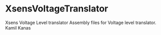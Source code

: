 # XsensVoltageTranslator
Xsens Voltage Level translator
Assembly files for Voltage level translator.
Kamil Kanas
